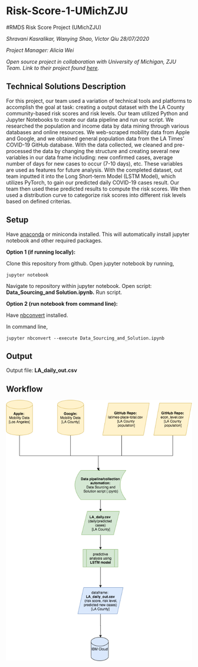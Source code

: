 # Risk-Score-1-UMichZJU

#RMDS Risk Score Project (UMichZJU)

*Shravani Kasralikar, Wanying Shao, Victor Qiu 28/07/2020*

*Project Manager: Alicia Wei*

*Open source project in collaboration with University of Michigan, ZJU Team. Link to their project found [here](https://grmds.org/node/744).*


## Technical Solutions Description

For this project, our team used a variation of technical tools and platforms to accomplish the goal at task: creating a output dataset with the LA County community-based risk scores and risk levels. Our team utilized Python and Jupyter Notebooks to create our data pipeline and run our script. We researched the population and income data by data mining through various databases and online resources. We web-scraped mobility data from Apple and Google, and we obtained general population data from the LA Times’ COVID-19 GitHub database. With the data collected, we cleaned and pre-processed the data by changing the structure and creating several new variables in our data frame including: new confirmed cases, average number of days for new cases to occur (7-10 days), etc. These variables are used as features for future analysis. With the completed dataset, out team inputted it into the Long Short-term Model (LSTM Model), which utilizes PyTorch, to gain our predicted daily COVID-19 cases result. Our team then used these predicted results to compute the risk scores. We then used a distribution curve to categorize risk scores into different risk levels based on defined criterias.


## Setup

Have [anaconda](https://www.anaconda.com/products/individual) or miniconda installed. This will automatically install jupyter notebook and other required packages.

**Option 1 (if running locally):**

Clone this repository from github. Open jupyter notebook by running,
```
jupyter notebook
```

Navigate to repository within jupyter notebook. Open script: **Data_Sourcing_and Solution.ipynb.** Run script.

**Option 2 (run notebook from command line):**

Have [nbconvert](https://github.com/jupyter/nbconver) installed. 

In command line,
```
jupyter nbconvert --execute Data_Sourcing_and_Solution.ipynb
```

## Output

Output file: **LA_daily_out.csv**

## Workflow
![workflow](https://github.com/skasralikar/Risk-Score-1-UMichZJU/blob/master/Risk-Score-UMich-Workflow.png)
